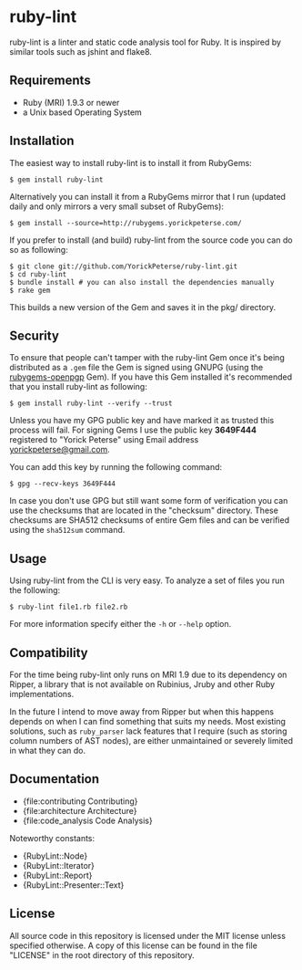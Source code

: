 # ruby-lint

ruby-lint is a linter and static code analysis tool for Ruby. It is inspired by
similar tools such as jshint and flake8.

## Requirements

* Ruby (MRI) 1.9.3 or newer
* a Unix based Operating System

## Installation

The easiest way to install ruby-lint is to install it from RubyGems:

    $ gem install ruby-lint

Alternatively you can install it from a RubyGems mirror that I run (updated
daily and only mirrors a very small subset of RubyGems):

    $ gem install --source=http://rubygems.yorickpeterse.com/

If you prefer to install (and build) ruby-lint from the source code you can do
so as following:

    $ git clone git://github.com/YorickPeterse/ruby-lint.git
    $ cd ruby-lint
    $ bundle install # you can also install the dependencies manually
    $ rake gem

This builds a new version of the Gem and saves it in the pkg/ directory.

## Security

To ensure that people can't tamper with the ruby-lint Gem once it's being
distributed as a `.gem` file the Gem is signed using GNUPG (using the
[rubygems-openpgp][rubygems-openpgp] Gem). If you have this Gem installed it's
recommended that you install ruby-lint as following:

    $ gem install ruby-lint --verify --trust

Unless you have my GPG public key and have marked it as trusted this process
will fail. For signing Gems I use the public key **3649F444** registered to
"Yorick Peterse" using Email address <yorickpeterse@gmail.com>.

You can add this key by running the following command:

    $ gpg --recv-keys 3649F444

In case you don't use GPG but still want some form of verification you can use
the checksums that are located in the "checksum" directory. These checksums are
SHA512 checksums of entire Gem files and can be verified using the `sha512sum`
command.

## Usage

Using ruby-lint from the CLI is very easy. To analyze a set of files
you run the following:

    $ ruby-lint file1.rb file2.rb

For more information specify either the `-h` or `--help` option.

## Compatibility

For the time being ruby-lint only runs on MRI 1.9 due to its dependency on
Ripper, a library that is not available on Rubinius, Jruby and other Ruby
implementations.

In the future I intend to move away from Ripper but when this happens depends
on when I can find something that suits my needs. Most existing solutions, such
as `ruby_parser` lack features that I require (such as storing column numbers
of AST nodes), are either unmaintained or severely limited in what they can do.

## Documentation

* {file:contributing Contributing}
* {file:architecture Architecture}
* {file:code\_analysis Code Analysis}

Noteworthy constants:

* {RubyLint::Node}
* {RubyLint::Iterator}
* {RubyLint::Report}
* {RubyLint::Presenter::Text}

## License

All source code in this repository is licensed under the MIT license unless
specified otherwise. A copy of this license can be found in the file "LICENSE"
in the root directory of this repository.

[rubygems-openpgp]: https://github.com/grant-olson/rubygems-openpgp
